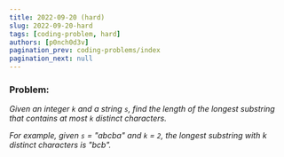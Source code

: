 ```yaml
---
title: 2022-09-20 (hard)
slug: 2022-09-20-hard
tags: [coding-problem, hard]
authors: [p0nch0d3v]
pagination_prev: coding-problems/index
pagination_next: null
---
```

### Problem:
*Given an integer `k` and a string `s`, find the length of the longest substring that contains at most `k` distinct characters.*

*For example, given `s` = "abcba" and `k` = `2`, the longest substring with k distinct characters is "bcb".*
